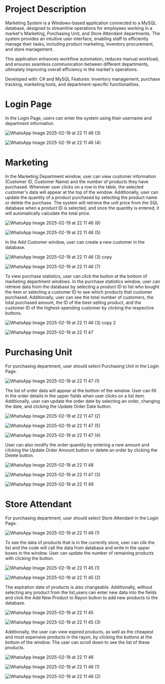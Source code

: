 # Project Description
Marketing System is a Windows-based application connected to a MySQL database, designed to streamline operations for employees working in a market's Marketing, Purchasing Unit, and Store Attendant departments. The system provides an intuitive user interface, enabling staff to efficiently manage their tasks, including product marketing, inventory procurement, and store management.

This application enhances workflow automation, reduces manual workload, and ensures seamless communication between different departments, ultimately improving overall efficiency in the market's operations.

Developed with: C# and MySQL
Features: Inventory management, purchase tracking, marketing tools, and department-specific functionalities.

# Login Page
In the Login Page, users can enter the system using their username and department information.

![WhatsApp Image 2025-02-19 at 22 11 46 (3)](https://github.com/user-attachments/assets/b8f8a48f-e18a-4717-858f-38c36f51b95d)

![WhatsApp Image 2025-02-19 at 22 11 46 (4)](https://github.com/user-attachments/assets/9c382fbd-f9a5-4e42-878a-b05bf95cbdfb)

# Marketing
In the Marketing Department window, user can view customer information (Customer ID, Customer Name) and the number of products they have purchased. Whenever user clicks on a row in the table, the selected customer's data will appear at the top of the window. Additionally, user can update the quantity of a product purchased by selecting the product name or delete the purchase. The system will retrieve the unit price from the SQL database when a product ID is selected, and once the quantity is entered, it will automatically calculate the total price.

![WhatsApp Image 2025-02-19 at 22 11 46 (6)](https://github.com/user-attachments/assets/4eb9b6ee-402e-4832-a7ab-4625e6db7067)

![WhatsApp Image 2025-02-19 at 22 11 46 (5)](https://github.com/user-attachments/assets/c90c7365-4404-4042-be65-cc485a049fbd)


In the Add Customer window, user can create a new customer in the database.

![WhatsApp Image 2025-02-19 at 22 11 46 (3) copy](https://github.com/user-attachments/assets/f33d892a-3f49-4441-bafb-96d6abea994a)

![WhatsApp Image 2025-02-19 at 22 11 46 (7)](https://github.com/user-attachments/assets/d3d83dc7-8b3d-43d1-bb3e-0924cbe8e8cd)

To view purchase statistics, user can click the button at the bottom of marketing department windows. In the purchase statistics window, user can retrieve data from the database by selecting a product ID to list who bought the item or selecting a customer ID to see which products that customer purchased. Additionally, user can see the total number of customers, the total purchased amount, the ID of the best-selling product, and the customer ID of the highest-spending customer by clicking the respective buttons.

![WhatsApp Image 2025-02-19 at 22 11 46 (3) copy 2](https://github.com/user-attachments/assets/802c36b4-f0bf-4241-97e2-0408032d00dc)

![WhatsApp Image 2025-02-19 at 22 11 47](https://github.com/user-attachments/assets/aaa82ea9-fc54-4874-beed-2fef846c2728)

# Purchasing Unit
For purchasing department, user should select Purchasing Unit in the Login Page.

![WhatsApp Image 2025-02-19 at 22 11 47 (1)](https://github.com/user-attachments/assets/6402a04a-51ff-4daa-b190-ac9dfe2a612b)

The list of order data will appear at the bottom of the window. User can fill in the order details in the upper fields when user clicks on a list item. Additionally, user can update the order date by selecting an order, changing the date, and clicking the Update Order Date button.

![WhatsApp Image 2025-02-19 at 22 11 47 (2)](https://github.com/user-attachments/assets/af924b17-7d11-4c14-a474-6ab039c807cd)

![WhatsApp Image 2025-02-19 at 22 11 47 (5)](https://github.com/user-attachments/assets/b7895b94-a13a-4343-ae91-d561554ce43f)

![WhatsApp Image 2025-02-19 at 22 11 47 (4)](https://github.com/user-attachments/assets/c74a4a82-17c2-47ba-90d2-f7e95636c3df)

User can also modify the order quantity by entering a new amount and clicking the Update Order Amount button or delete an order by clicking the Delete button.

![WhatsApp Image 2025-02-19 at 22 11 48](https://github.com/user-attachments/assets/95736e5b-3c2a-412e-b4db-ecd89c8939f1)

![WhatsApp Image 2025-02-19 at 22 11 47 (3)](https://github.com/user-attachments/assets/7e0578a4-561b-4966-8b42-aea47e1e6d4e)

![WhatsApp Image 2025-02-19 at 22 11 49](https://github.com/user-attachments/assets/86c277af-bb4e-4e4f-b620-0d315b10828b)

# Store Attendant
For purchasing department, user should select Store Attendant in the Login Page.

![WhatsApp Image 2025-02-19 at 22 11 49 (1)](https://github.com/user-attachments/assets/7db2ec4d-ae87-4653-846e-300351ec3c39)

To see the data of products that is in the currently store, user can clik the list and the code will call the data from database and write in the upper boxes in the window. User can update the number of remaining products with clicking the button. 

![WhatsApp Image 2025-02-19 at 22 11 45 (1)](https://github.com/user-attachments/assets/ae247aef-e44f-41f5-a646-4daab032362d)

![WhatsApp Image 2025-02-19 at 22 11 45 (2)](https://github.com/user-attachments/assets/d96eb71a-dd59-4486-a996-bb5f245da145)

The expiration date of products is also changeable. Additionally, without selecting any product from the list,users can enter new data into the fields and click the Add New Product to Rayon button to add new products to the database.

![WhatsApp Image 2025-02-19 at 22 11 45](https://github.com/user-attachments/assets/6d4124ad-2557-4314-a20a-6594f1dcb551)

![WhatsApp Image 2025-02-19 at 22 11 45 (3)](https://github.com/user-attachments/assets/8d92e2fc-de51-4f39-9e2e-76b99e104fc2)

Additionally, the user can view expired products, as well as the cheapest and most expensive products in the rayon, by clicking the buttons at the bottom of the window. The user can scroll down to see the list of these products.

![WhatsApp Image 2025-02-19 at 22 11 46](https://github.com/user-attachments/assets/9e99b56e-1c9f-4ea2-85be-870165400105)

![WhatsApp Image 2025-02-19 at 22 11 46 (1)](https://github.com/user-attachments/assets/f6268c42-f931-4a19-8ebf-6c9733f6e063)

![WhatsApp Image 2025-02-19 at 22 11 46 (2)](https://github.com/user-attachments/assets/21ecaeed-abd8-4630-9df1-d5f71a361809)

